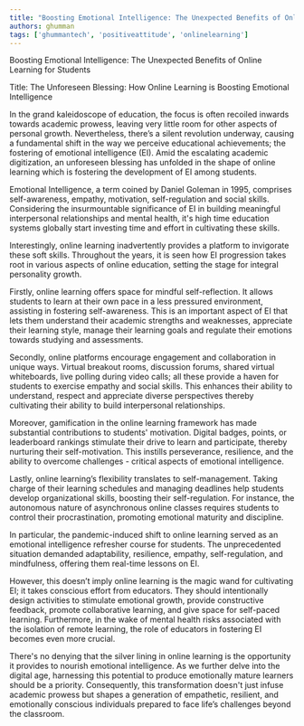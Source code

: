```yaml
---
title: "Boosting Emotional Intelligence: The Unexpected Benefits of Online Learning for Students"  # Wrap the title in double quotes
authors: ghumman
tags: ['ghummantech', 'positiveattitude', 'onlinelearning']
---
```


Boosting Emotional Intelligence: The Unexpected Benefits of Online Learning for Students
<!-- truncate -->

Title: The Unforeseen Blessing: How Online Learning is Boosting Emotional Intelligence 

In the grand kaleidoscope of education, the focus is often recoiled inwards towards academic prowess, leaving very little room for other aspects of personal growth. Nevertheless, there’s a silent revolution underway, causing a fundamental shift in the way we perceive educational achievements; the fostering of emotional intelligence (EI). Amid the escalating academic digitization, an unforeseen blessing has unfolded in the shape of online learning which is fostering the development of EI among students.

Emotional Intelligence, a term coined by Daniel Goleman in 1995, comprises self-awareness, empathy, motivation, self-regulation and social skills. Considering the insurmountable significance of EI in building meaningful interpersonal relationships and mental health, it's high time education systems globally start investing time and effort in cultivating these skills. 

Interestingly, online learning inadvertently provides a platform to invigorate these soft skills. Throughout the years, it is seen how EI progression takes root in various aspects of online education, setting the stage for integral personality growth.

Firstly, online learning offers space for mindful self-reflection. It allows students to learn at their own pace in a less pressured environment, assisting in fostering self-awareness. This is an important aspect of EI that lets them understand their academic strengths and weaknesses, appreciate their learning style, manage their learning goals and regulate their emotions towards studying and assessments. 

Secondly, online platforms encourage engagement and collaboration in unique ways. Virtual breakout rooms, discussion forums, shared virtual whiteboards, live polling during video calls; all these provide a haven for students to exercise empathy and social skills. This enhances their ability to understand, respect and appreciate diverse perspectives thereby cultivating their ability to build interpersonal relationships. 

Moreover, gamification in the online learning framework has made substantial contributions to students' motivation. Digital badges, points, or leaderboard rankings stimulate their drive to learn and participate, thereby nurturing their self-motivation. This instills perseverance, resilience, and the ability to overcome challenges - critical aspects of emotional intelligence. 

Lastly, online learning’s flexibility translates to self-management. Taking charge of their learning schedules and managing deadlines help students develop organizational skills, boosting their self-regulation. For instance, the autonomous nature of asynchronous online classes requires students to control their procrastination, promoting emotional maturity and discipline. 

In particular, the pandemic-induced shift to online learning served as an emotional intelligence refresher course for students. The unprecedented situation demanded adaptability, resilience, empathy, self-regulation, and mindfulness, offering them real-time lessons on EI.

However, this doesn’t imply online learning is the magic wand for cultivating EI; it takes conscious effort from educators. They should intentionally design activities to stimulate emotional growth, provide constructive feedback, promote collaborative learning, and give space for self-paced learning. Furthermore, in the wake of mental health risks associated with the isolation of remote learning, the role of educators in fostering EI becomes even more crucial.

There's no denying that the silver lining in online learning is the opportunity it provides to nourish emotional intelligence. As we further delve into the digital age, harnessing this potential to produce emotionally mature learners should be a priority. Consequently, this transformation doesn't just infuse academic prowess but shapes a generation of empathetic, resilient, and emotionally conscious individuals prepared to face life’s challenges beyond the classroom.
